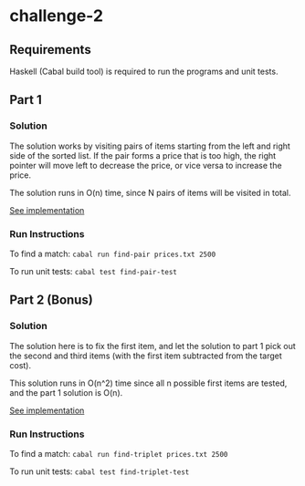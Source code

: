 # challenge-2

## Requirements

Haskell (Cabal build tool) is required to run the programs and unit tests.

## Part 1

### Solution

The solution works by visiting pairs of items starting from the left and right side of the sorted list. If the pair forms a price that is too high, the right pointer will move left to decrease the price, or vice versa to increase the price.

The solution runs in O(n) time, since N pairs of items will be visited in total.

[See implementation](src/FindPair.hs)

### Run Instructions

To find a match: `cabal run find-pair prices.txt 2500`

To run unit tests: `cabal test find-pair-test`

## Part 2 (Bonus)

### Solution

The solution here is to fix the first item, and let the solution to part 1 pick out the second and third items (with the first item subtracted from the target cost).

This solution runs in O(n^2) time since all n possible first items are tested, and the part 1 solution is O(n).

[See implementation](src/FindTriplet.hs)

### Run Instructions

To find a match: `cabal run find-triplet prices.txt 2500`

To run unit tests: `cabal test find-triplet-test`
